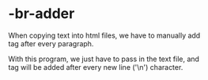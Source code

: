 # -br-adder

When copying text into html files, we have to manually add <br> tag after every paragraph.

With this program, we just have to pass in the text file, and <br> tag will be added after every new line ('\n') character.
